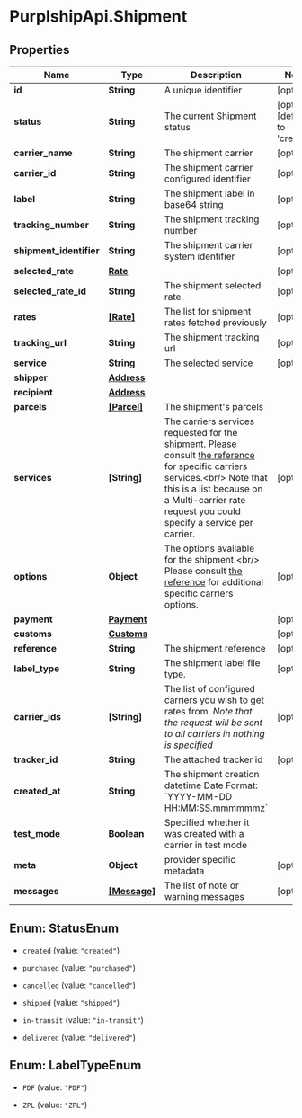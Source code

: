 # PurplshipApi.Shipment

## Properties

Name | Type | Description | Notes
------------ | ------------- | ------------- | -------------
**id** | **String** | A unique identifier | [optional] 
**status** | **String** | The current Shipment status | [optional] [default to &#39;created&#39;]
**carrier_name** | **String** | The shipment carrier | [optional] 
**carrier_id** | **String** | The shipment carrier configured identifier | [optional] 
**label** | **String** | The shipment label in base64 string | [optional] 
**tracking_number** | **String** | The shipment tracking number | [optional] 
**shipment_identifier** | **String** | The shipment carrier system identifier | [optional] 
**selected_rate** | [**Rate**](Rate.md) |  | [optional] 
**selected_rate_id** | **String** | The shipment selected rate. | [optional] 
**rates** | [**[Rate]**](Rate.md) | The list for shipment rates fetched previously | [optional] 
**tracking_url** | **String** | The shipment tracking url | [optional] 
**service** | **String** | The selected service | [optional] 
**shipper** | [**Address**](Address.md) |  | 
**recipient** | [**Address**](Address.md) |  | 
**parcels** | [**[Parcel]**](Parcel.md) | The shipment&#39;s parcels | 
**services** | **[String]** |  The carriers services requested for the shipment.  Please consult [the reference](#operation/references) for specific carriers services.&lt;br/&gt; Note that this is a list because on a Multi-carrier rate request you could specify a service per carrier.  | [optional] 
**options** | **Object** |  The options available for the shipment.&lt;br/&gt; Please consult [the reference](#operation/references) for additional specific carriers options.  | [optional] 
**payment** | [**Payment**](Payment.md) |  | [optional] 
**customs** | [**Customs**](Customs.md) |  | [optional] 
**reference** | **String** | The shipment reference | [optional] 
**label_type** | **String** | The shipment label file type. | [optional] 
**carrier_ids** | **[String]** |  The list of configured carriers you wish to get rates from.  *Note that the request will be sent to all carriers in nothing is specified*  | [optional] 
**tracker_id** | **String** | The attached tracker id | [optional] 
**created_at** | **String** |  The shipment creation datetime  Date Format: &#x60;YYYY-MM-DD HH:MM:SS.mmmmmmz&#x60;  | 
**test_mode** | **Boolean** | Specified whether it was created with a carrier in test mode | 
**meta** | **Object** | provider specific metadata | [optional] 
**messages** | [**[Message]**](Message.md) | The list of note or warning messages | [optional] 



## Enum: StatusEnum


* `created` (value: `"created"`)

* `purchased` (value: `"purchased"`)

* `cancelled` (value: `"cancelled"`)

* `shipped` (value: `"shipped"`)

* `in-transit` (value: `"in-transit"`)

* `delivered` (value: `"delivered"`)





## Enum: LabelTypeEnum


* `PDF` (value: `"PDF"`)

* `ZPL` (value: `"ZPL"`)





